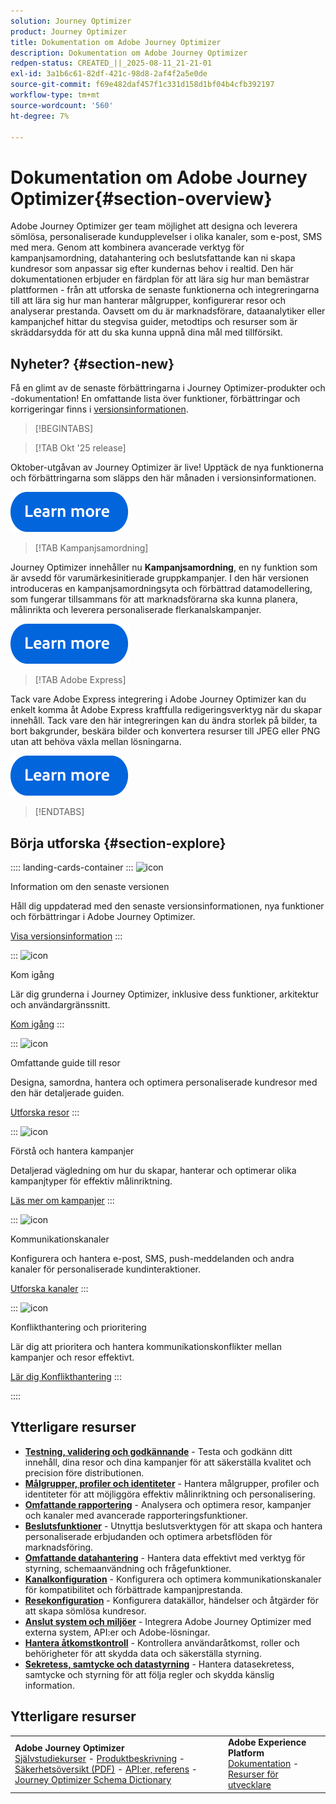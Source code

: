 ```yaml
---
solution: Journey Optimizer
product: Journey Optimizer
title: Dokumentation om Adobe Journey Optimizer
description: Dokumentation om Adobe Journey Optimizer
redpen-status: CREATED_||_2025-08-11_21-21-01
exl-id: 3a1b6c61-82df-421c-98d8-2af4f2a5e0de
source-git-commit: f69e482daf457f1c331d158d1bf04b4cfb392197
workflow-type: tm+mt
source-wordcount: '560'
ht-degree: 7%

---
```


# Dokumentation om Adobe Journey Optimizer{#section-overview}

Adobe Journey Optimizer ger team möjlighet att designa och leverera sömlösa, personaliserade kundupplevelser i olika kanaler, som e-post, SMS med mera. Genom att kombinera avancerade verktyg för kampanjsamordning, datahantering och beslutsfattande kan ni skapa kundresor som anpassar sig efter kundernas behov i realtid. Den här dokumentationen erbjuder en färdplan för att lära sig hur man bemästrar plattformen - från att utforska de senaste funktionerna och integreringarna till att lära sig hur man hanterar målgrupper, konfigurerar resor och analyserar prestanda. Oavsett om du är marknadsförare, dataanalytiker eller kampanjchef hittar du stegvisa guider, metodtips och resurser som är skräddarsydda för att du ska kunna uppnå dina mål med tillförsikt.

## Nyheter? {#section-new}

Få en glimt av de senaste förbättringarna i Journey Optimizer-produkter och -dokumentation! En omfattande lista över funktioner, förbättringar och korrigeringar finns i [versionsinformationen](using/rn/release-notes.md).

>[!BEGINTABS]

>[!TAB Okt &#39;25 release]

Oktober-utgåvan av Journey Optimizer är live! Upptäck de nya funktionerna och förbättringarna som släpps den här månaden i versionsinformationen.

[![läs mer](using/assets/do-not-localize/learn-more-button.svg)](using/rn/release-notes.md)


>[!TAB Kampanjsamordning]

Journey Optimizer innehåller nu **Kampanjsamordning**, en ny funktion som är avsedd för varumärkesinitierade gruppkampanjer. I den här versionen introduceras en kampanjsamordningsyta och förbättrad datamodellering, som fungerar tillsammans för att marknadsförarna ska kunna planera, målinrikta och leverera personaliserade flerkanalskampanjer.

[![läs mer](using/assets/do-not-localize/learn-more-button.svg)](using/orchestrated/gs-orchestrated-campaigns.md)

>[!TAB Adobe Express]

Tack vare Adobe Express integrering i Adobe Journey Optimizer kan du enkelt komma åt Adobe Express kraftfulla redigeringsverktyg när du skapar innehåll. Tack vare den här integreringen kan du ändra storlek på bilder, ta bort bakgrunder, beskära bilder och konvertera resurser till JPEG eller PNG utan att behöva växla mellan lösningarna.

[![läs mer](using/assets/do-not-localize/learn-more-button.svg)](using/integrations/express.md)


>[!ENDTABS]


## Börja utforska {#section-explore}

:::: landing-cards-container
:::
![icon](https://cdn.experienceleague.adobe.com/icons/list-check.svg)

Information om den senaste versionen

Håll dig uppdaterad med den senaste versionsinformationen, nya funktioner och förbättringar i Adobe Journey Optimizer.

[Visa versionsinformation](using/rn/release-notes.md)
:::

:::
![icon](https://cdn.experienceleague.adobe.com/icons/circle-play.svg)

Kom igång

Lär dig grunderna i Journey Optimizer, inklusive dess funktioner, arkitektur och användargränssnitt.

[Kom igång](./rp_landing_pages/get-started-landing-page.md)
:::

:::
![icon](https://cdn.experienceleague.adobe.com/icons/code-branch.svg)

Omfattande guide till resor

Designa, samordna, hantera och optimera personaliserade kundresor med den här detaljerade guiden.

[Utforska resor](./rp_landing_pages/orchestrate-journeys-landing-page.md)
:::

:::
![icon](https://cdn.experienceleague.adobe.com/icons/bullhorn.svg)

Förstå och hantera kampanjer

Detaljerad vägledning om hur du skapar, hanterar och optimerar olika kampanjtyper för effektiv målinriktning.

[Läs mer om kampanjer](./rp_landing_pages/campaigns-landing-page.md)
:::

:::
![icon](https://cdn.experienceleague.adobe.com/icons/envelope.svg)

Kommunikationskanaler

Konfigurera och hantera e-post, SMS, push-meddelanden och andra kanaler för personaliserade kundinteraktioner.

[Utforska kanaler](./using/channels/gs-channels.md)
:::

:::
![icon](https://cdn.experienceleague.adobe.com/icons/scale-balanced.svg)

Konflikthantering och prioritering

Lär dig att prioritera och hantera kommunikationskonflikter mellan kampanjer och resor effektivt.

[Lär dig Konflikthantering](./rp_landing_pages/conflict-prioritization-landing-page.md)
:::

::::


## Ytterligare resurser

- **[Testning, validering och godkännande](./rp_landing_pages/test-landing-page.md)** - Testa och godkänn ditt innehåll, dina resor och dina kampanjer för att säkerställa kvalitet och precision före distributionen.
- **[Målgrupper, profiler och identiteter](./rp_landing_pages/audiences-profiles-identities-landing-page.md)** - Hantera målgrupper, profiler och identiteter för att möjliggöra effektiv målinriktning och personalisering.
- **[Omfattande rapportering](./rp_landing_pages/reporting-landing-page.md)** - Analysera och optimera resor, kampanjer och kanaler med avancerade rapporteringsfunktioner.
- **[Beslutsfunktioner](./rp_landing_pages/decisioning-landing-page.md)** - Utnyttja beslutsverktygen för att skapa och hantera personaliserade erbjudanden och optimera arbetsflöden för marknadsföring.
- **[Omfattande datahantering](./rp_landing_pages/data-management-landing-page.md)** - Hantera data effektivt med verktyg för styrning, schemaanvändning och frågefunktioner.
- **[Kanalkonfiguration](./rp_landing_pages/configuration-landing-page.md)** - Konfigurera och optimera kommunikationskanaler för kompatibilitet och förbättrade kampanjprestanda.
- **[Resekonfiguration](./rp_landing_pages/configure-journeys-landing-page.md)** - Konfigurera datakällor, händelser och åtgärder för att skapa sömlösa kundresor.
- **[Anslut system och miljöer](./rp_landing_pages/connect-systems-landing-page.md)** - Integrera Adobe Journey Optimizer med externa system, API:er och Adobe-lösningar.
- **[Hantera åtkomstkontroll](./rp_landing_pages/access-control-landing-page.md)** - Kontrollera användaråtkomst, roller och behörigheter för att skydda data och säkerställa styrning.
- **[Sekretess, samtycke och datastyrning](./rp_landing_pages/privacy-landing-page.md)** - Hantera datasekretess, samtycke och styrning för att följa regler och skydda känslig information.

## Ytterligare resurser

<table style="table-layout:fixed"><tr style="border: 0;">
<td><strong>Adobe Journey Optimizer</strong><br/>
<a href="https://experienceleague.adobe.com/docs/journey-optimizer-learn/tutorials/overview.html" target="_blank">Självstudiekurser</a> - <a href="https://helpx.adobe.com/legal/product-descriptions/adobe-journey-optimizer.html" target="_blank">Produktbeskrivning</a> - <a href="https://www.adobe.com/content/dam/cc/en/security/pdfs/AJO_SecurityOverview.pdf" target="_blank">Säkerhetsöversikt (PDF)</a> - <a href="https://developer.adobe.com/journey-optimizer-apis/" target="_blank">API:er, referens</a> - <a href="https://experienceleague.adobe.com/tools/ajo-schemas/schema-dictionary.html" target="_blank">Journey Optimizer Schema Dictionary</a>

</td>
<td><strong>Adobe Experience Platform</strong><br/>
<a href="https://experienceleague.adobe.com/docs/experience-platform/landing/home.html" target="_blank">Dokumentation</a> - <a href="https://www.adobe.com/sv/experience-platform/documentation-and-developer-resources.html" target="_blank">Resurser för utvecklare</a>
</td>
</tr></table>

<!--table style="table-layout:auto"><tr style="border: 0;"><td><img src="using/assets/do-not-localize/newsletter.png"></td><td>
<b>Stay informed and elevate your Adobe Journey Optimizer experience!</b><br/>Sign up for our quarterly newsletter. Gain exclusive access to the latest product updates, captivating stories, real-world use cases, valuable tips, and more – all delivered directly to your inbox every quarter. <a href="https://www.adobe.com/subscription/Adobe_Journey_Optimizer_NL.html">Sign up today!</a></td></tr></table-->
